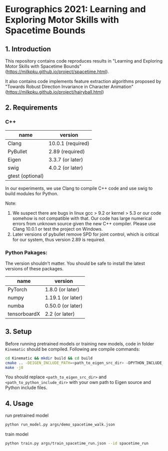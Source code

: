 # Eurographics 2021: Learning and Exploring Motor Skills with Spacetime Bounds

## 1. Introduction
This repository contains code reproduces results in "Learning and Exploring Motor Skills with Spacetime Bounds"(https://milkpku.github.io/project/spacetime.html). 

It also contains code implements feature extraction algorithms proposed by "Towards Robust Direction Invariance in Character Animation"(https://milkpku.github.io/project/hairyball.html)

## 2. Requirements

### C++
name | version
----|----
Clang | 10.0.1 (required)
PyBullet | 2.89 (required)
Eigen | 3.3.7 (or later)
swig | 4.0.2 (or later)
gtest (optional) |

In our experiments, we use Clang to compile C++ code and use swig to build modules for Python.

Note:
1. We suspect there are bugs in linux gcc > 9.2 or kernel > 5.3 or our code somehow is not compatible with that. Our code has large numerical errors from unknown source given the new C++ compiler. Please use Clang 10.0.1 or test the project on Windows.
2. Later versions of pybullet remove SPD for joint control, which is critical for our system, thus version 2.89 is required.

### Python Pakages:
The version shouldn't matter. You should be safe to install the latest versions of these packages.

name | version
--|--
PyTorch | 1.8.0 (or later)
numpy | 1.19.1 (or later)
numba | 0.50.0 (or later)
tensorboardX | 2.2 (or later)

## 3. Setup
Before running pretrained models or training new models, code in folder `Kinematic` should be compiled. Following are compile commands:
```bash
cd Kinematic && mkdir build && cd build
cmake .. -DEIGEN_INCLUDE_PATH=<path_to_eigen_src_dir> -DPYTHON_INCLUDE_PATH=<path_to_python_include_dir>
make -j8
```

You should replace `<path_to_eigen_src_dir>` and `<path_to_python_include_dir>` with your own path to Eigen source and Python include files. 

## 4. Usage

run pretrained model
```bash
python run_model.py args/demo_spacetime_walk.json
```

train model
```bash
python train.py args/train_spacetime_run.json --id spacetime_run
```